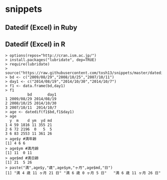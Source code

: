 # snippets
## Datedif (Excel) in Ruby


## Datedif (Excel) in R
    > options(repos="http://cran.ism.ac.jp/")
    > install.packages("lubridate", dep=TRUE)
    > require(lubridate)
    > source("https://raw.githubusercontent.com/tosh13/snippets/master/datedif.R")
    > bd <- c("2009/08/29","2008/10/25","2007/10/11")
    > day1 <- c("2014/08/19","2014/10/30","2014/10/7")
    > f1 <- data.frame(bd,day1)
    > f1
              bd       day1
    1 2009/08/29 2014/08/19
    2 2008/10/25 2014/10/30
    3 2007/10/11  2014/10/7
    > age <- datedif(f1$bd,f1$day1)
    > age
      y  m    d ym  yd md
    1 4 59 1816 11 355 21
    2 6 72 2196  0   5  5
    3 6 83 2553 11 361 26
    > age$y #満年齢
    [1] 4 6 6
    > age$ym #満月齢
    [1] 11  0 11
    > age$md #満日齢
    [1] 21  5 26
    > paste("満",age$y,"歳",age$ym,"ヶ月",age$md,"日")
    [1] "満 4 歳 11 ヶ月 21 日" "満 6 歳 0 ヶ月 5 日"   "満 6 歳 11 ヶ月 26 日"
